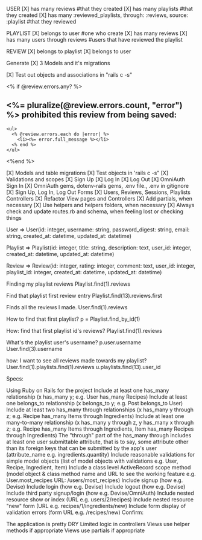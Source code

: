 USER
[X] has many reviews #that they created
[X] has many playlists #that they created 
[X] has many :reviewed_playlists, through: :reviews, source: :playlist #that they reviewed

PLAYLIST
[X] belongs to user #one who create 
[X] has many reviews
[X] has many users through reviews #users that have reviewed the playlist

REVIEW
[X] belongs to playlist
[X] belongs to user

Generate 
[X] 3 Models and it's migrations

[X] Test out objects and associations in "rails c -s"

<div>
<% if @review.errors.any? %>
  <div id="error_explanation">
    <h2><%= pluralize(@review.errors.count, "error") %> prohibited this review from being saved:</h2>

    <ul>
      <% @review.errors.each do |error| %>
        <li><%= error.full_message %></li>
      <% end %>
    </ul>
  </div>
  <%end %>
  </div>

[X] Models and table migrations
[X] Test objects in 'rails c -s"
[X] Validations and scopes
[X] Sign Up 
[X] Log In
[X] Log Out
[X] OmniAuth Sign In
[X] OmniAuth gems, dotenv-rails gems, .env file., .env in gitignore
[X] Sign Up, Log In, Log Out Forms
[X] Users, Reviews, Sessions, Playlists Controllers
[X] Refactor View pages and Controllers
[X] Add partials, when necessary
[X] Use helpers and helpers folders, when necessary
[X] Always check and update routes.rb and schema, when feeling lost or checking things

  
User  => User(id: integer, username: string, password_digest: string, email: string, created_at: datetime, updated_at: datetime) 

Playlist => Playlist(id: integer, title: string, description: text, user_id: integer, created_at: datetime, updated_at: datetime) 

Review => Review(id: integer, rating: integer, comment: text, user_id: integer, playlist_id: integer, created_at: datetime, updated_at: datetime) 


Finding my playlist reviews
 Playlist.find(1).reviews

Find that playlist first review entry
Playlist.find(13).reviews.first

Finds all the reviews I made.
User.find(1).reviews

How to find that first playlist?
p = Playlist.find_by_id(1)

How: find that first playlist id's reviews?
Playlist.find(1).reviews


What's the playlist user's username?
p.user.username 
User.find(3).username

how: I want to see all reviews made towards my playlist?
User.find(1).playlists.find(1).reviews
 u.playlists.find(13).user_id
 <!-- => #<ActiveRecord::Associations::CollectionProxy [#<Review id: 1, rating: 4, comment: "a recommendation", user_id: 1, playlist_id: 1, created_at: "2021-02-10 06:4 -->


 Specs:

 Using Ruby on Rails for the project
 Include at least one has_many relationship (x has_many y; e.g. User has_many Recipes)
 Include at least one belongs_to relationship (x belongs_to y; e.g. Post belongs_to User)
 Include at least two has_many through relationships (x has_many y through z; e.g. Recipe has_many Items through Ingredients)
 Include at least one many-to-many relationship (x has_many y through z, y has_many x through z; e.g. Recipe has_many Items through Ingredients, Item has_many Recipes through Ingredients)
 The "through" part of the has_many through includes at least one user submittable attribute, that is to say, some attribute other than its foreign keys that can be submitted by the app's user (attribute_name e.g. ingredients.quantity)
 Include reasonable validations for simple model objects (list of model objects with validations e.g. User, Recipe, Ingredient, Item)
 Include a class level ActiveRecord scope method (model object & class method name and URL to see the working feature e.g. User.most_recipes URL: /users/most_recipes)
 Include signup (how e.g. Devise)
 Include login (how e.g. Devise)
 Include logout (how e.g. Devise)
 Include third party signup/login (how e.g. Devise/OmniAuth)
 Include nested resource show or index (URL e.g. users/2/recipes)
 Include nested resource "new" form (URL e.g. recipes/1/ingredients/new)
 Include form display of validation errors (form URL e.g. /recipes/new)
Confirm:

 The application is pretty DRY
 Limited logic in controllers
 Views use helper methods if appropriate
 Views use partials if appropriate